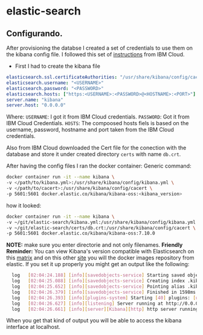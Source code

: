 # elastic-search

## Configurando. 

After provisioning the databse I created a set of credentials to use them on the kibana config file.
I followed this set of [instructions](https://cloud.ibm.com/docs/databases-for-elasticsearch?topic=databases-for-elasticsearch-getting-started) from IBM Cloud. 
- First I had to create the kibana file
```yml
elasticsearch.ssl.certificateAuthorities: "/usr/share/kibana/config/cacert"
elasticsearch.username: "<USERNAME>"
elasticsearch.password: "<PASSWORD>"
elasticsearch.hosts: ["https:<USERNAME>:<PASSWORD>@<HOSTNAME>:<PORT>"]
server.name: "kibana"
server.host: "0.0.0.0"
```
Where:
`USERNAME`: I got it from IBM Cloud credentials.
`PASSWORD`: Got it from IBM Cloud Credentials.
`HOSTS`: The compoosed hosts fiels is based on the username, password, hostname and port taken from the IBM Cloud credentials.

Also from IBM Cloud downloaded the Cert file for the conection with the database and store it under created directory `certs` with name `db.crt`.

After having the config files I ran the docker container:
Generic command:
```bash 
docker container run -it --name kibana \
-v </path/to/kibana.yml>:/usr/share/kibana/config/kibana.yml \
-v </path/to/cacert>:/usr/share/kibana/config/cacert \
-p 5601:5601 docker.elastic.co/kibana/kibana-oss:<kibana_version>
```
how it looked:
```bash 
docker container run -it --name kibana \
-v ~/git/elastic-search/kibana.yml:/usr/share/kibana/config/kibana.yml \
-v ~/git/elastic-search/certs/db.crt:/usr/share/kibana/config/cacert \
-p 5601:5601 docker.elastic.co/kibana/kibana-oss:7.10.0
```
**NOTE:** make sure you enter directorie and not only filenames.
**Friendly Reminder:** You can view Kibana's version compatible with Elasticsearch on this [matrix](https://www.elastic.co/es/support/matrix#matrix_compatibility) and on this other
[site](https://www.docker.elastic.co/r/kibana) you will the docker images repository from elastic.
If you set it up properly you might get an output like the following:
```bash
  log   [02:04:24.188] [info][savedobjects-service] Starting saved objects migrations
  log   [02:04:25.088] [info][savedobjects-service] Creating index .kibana_1.
  log   [02:04:25.652] [info][savedobjects-service] Pointing alias .kibana to .kibana_1.
  log   [02:04:26.379] [info][savedobjects-service] Finished in 1598ms.
  log   [02:04:26.393] [info][plugins-system] Starting [40] plugins: [usageCollection,telemetryCollectionManager,telemetry,kibanaUsageCollection,mapsLegacy,securityOss,newsfeed,kibanaLegacy,share,legacyExport,embeddable,expressions,data,home,console,apmOss,management,indexPatternManagement,advancedSettings,savedObjects,dashboard,visualizations,visTypeVega,visTypeTimelion,timelion,visTypeTable,visTypeMarkdown,tileMap,regionMap,inputControlVis,visualize,esUiShared,charts,visTypeVislib,visTypeTimeseries,visTypeTagcloud,visTypeMetric,discover,savedObjectsManagement,bfetch]
  log   [02:04:26.627] [info][listening] Server running at http://0.0.0.0:5601
  log   [02:04:26.661] [info][server][Kibana][http] http server running at http://0.0.0.0:5601
```
When you get that kind of output you will be able to access the kibana interface at localhost.
